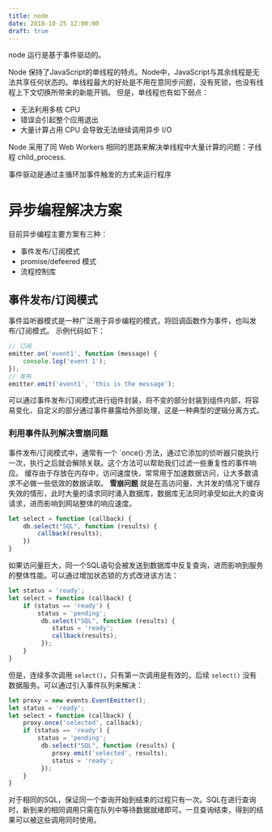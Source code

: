 ```yaml
---
title: node
date: 2018-10-25 12:00:00
draft: true
---
```


node 运行是基于事件驱动的。

Node 保持了JavaScript的单线程的特点。Node中，JavaScript与其余线程是无法共享任何状态的。单线程最大的好处是不用在意同步问题，没有死锁，也没有线程上下文切换所带来的新能开销。
但是，单线程也有如下弱点：
- 无法利用多核 CPU
- 错误会引起整个应用退出
- 大量计算占用 CPU 会导致无法继续调用异步 I/O

Node 采用了同 Web Workers 相同的思路来解决单线程中大量计算的问题：子线程 child_process.


事件驱动是通过主循环加事件触发的方式来运行程序

# 异步编程解决方案
目前异步编程主要方案有三种：
- 事件发布/订阅模式
- promise/defeered 模式
- 流程控制库

## 事件发布/订阅模式
事件监听器模式是一种广泛用于异步编程的模式，将回调函数作为事件，也叫发布/订阅模式。
示例代码如下：
```js
// 订阅
emitter.on('event1', function (message) {
    console.log('event 1');
});
// 发布
emitter.emit('event1', 'this is the message');
```

可以通过事件发布/订阅模式进行组件封装，将不变的部分封装到组件内部，将容易变化、自定义的部分通过事件暴露给外部处理，这是一种典型的逻辑分离方式。

### 利用事件队列解决雪崩问题
事件发布/订阅模式中，通常有一个 `once()·方法，通过它添加的侦听器只能执行一次，执行之后就会解除关联。这个方法可以帮助我们过滤一些重复性的事件响应。
缓存由于存放在内存中，访问速度快，常常用于加速数据访问，让大多数请求不必做一些低效的数据读取。
**雪崩问题** 就是在高访问量、大并发的情况下缓存失效的情形，此时大量的请求同时涌入数据库，数据库无法同时承受如此大的查询请求，进而影响到网站整体的响应速度。

```js
let select = function (callback) {
    db.select("SQL", function (results) {
        callback(results);
    })
}
```

如果访问量巨大，同一个SQL语句会被发送到数据库中反复查询，进而影响到服务的整体性能。可以通过增加状态锁的方式改进该方法：
```js
let status = 'ready';
let select = function (callback) {
    if (status == 'ready') {
        status = 'pending';
         db.select("SQL", function (results) {
            status = 'ready';
            callback(results);
         });
    }
}
```

但是，连续多次调用 `select()`，只有第一次调用是有效的，后续 `select()` 没有数据服务。可以通过引入事件队列来解决：
```js
let proxy = new events.EventEmitter();
let status = 'ready';
let select = function (callback) {
    proxy.once('selected', callback);
    if (status == 'ready') {
        status = 'pending';
         db.select("SQL", function (results) {
            proxy.emit('selected', results);
            status = 'ready';
         });
    }
}
```

对于相同的SQL，保证同一个查询开始到结束的过程只有一次。SQL在进行查询时，新到来的相同调用只需在队列中等待数据就绪即可。一旦查询结束，得到的结果可以被这些调用同时使用。  